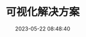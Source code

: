 ---
title: 可视化解决方案
categories:
  - 高阶技术专题
  - 前端数据可视化专题
tags:
  - 数据可视化
abbrlink: '95206067'
date: 2023-05-22 08:48:40
---